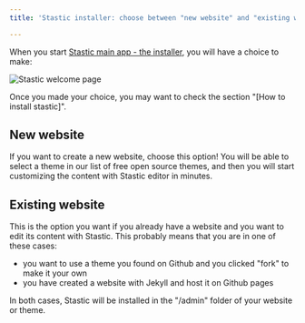 ```yaml
---
title: 'Stastic installer: choose between "new website" and "existing website"'

---
```

When you start [Stastic main app - the installer](https://stastic.net), you will have a choice to make:

![Stastic welcome page](https://www.stastic.net//assets/2019-08-03-529309.png)

Once you made your choice, you may want to check the section "[How to install stastic]".

## New website

If you want to create a new website, choose this option! You will be able to select a theme in our list of free open source themes, and then you will start customizing the content with Stastic editor in minutes.

## Existing website

This is the option you want if you already have a website and you want to edit its content with Stastic. This probably means that you are in one of these cases:

* you want to use a theme you found on Github and you clicked "fork" to make it your own
* you have created a website with Jekyll and host it on Github pages

In both cases, Stastic will be installed in the "/admin" folder of your website or theme.